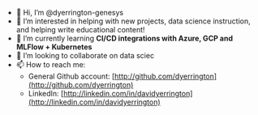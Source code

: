 - 👋 Hi, I’m @dyerrington-genesys
- 👀 I’m interested in helping with new projects, data science instruction, and helping write educational content!
- 🌱 I’m currently learning **CI/CD integrations with Azure, GCP and MLFlow + Kubernetes**
- 💞️ I’m looking to collaborate on data sciec
- 📫 How to reach me: 
   - General Github account: [http://github.com/dyerrington](http://github.com/dyerrington)
   - LinkedIn: [http://linkedin.com/in/davidyerrington](http://linkedin.com/in/davidyerrington)

<!---
dyerrington-genesys/dyerrington-genesys is a ✨ special ✨ repository because its `README.md` (this file) appears on your GitHub profile.
You can click the Preview link to take a look at your changes.
--->
